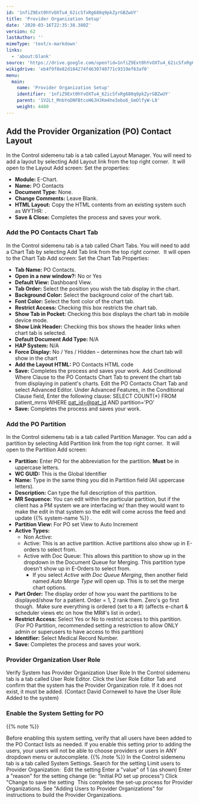 ```yaml
---
id: '1nfiZ9Ext0hYvOXTu4_62icSfxRg680q9pkZyrGBZwUY'
title: 'Provider Organization Setup'
date: '2020-03-16T22:35:38.380Z'
version: 62
lastAuthor: ''
mimeType: 'text/x-markdown'
links:
  - 'about:blank'
source: 'https://drive.google.com/open?id=1nfiZ9Ext0hYvOXTu4_62icSfxRg680q9pkZyrGBZwUY'
wikigdrive: 'eb4f9f8e82d104274f4630740771c9319ef63af0'
menu:
  main:
    name: 'Provider Organization Setup'
    identifier: '1nfiZ9Ext0hYvOXTu4_62icSfxRg680q9pkZyrGBZwUY'
    parent: '1V2Lt_MnbYoDNFBtcoH6JHJKm4he3obo6_GmOlfyW-L8'
    weight: 4480
---
```

## Add the Provider Organization (PO) Contact Layout

In the Control sidemenu tab is a tab called Layout Manager. You will need to add a layout by selecting Add Layout link from the top right corner.
![](provider-organization-setup.assets/1000020100000001000000014C77D75F6DC67A52.png)
It will open to the Layout Add screen:
Set the properties:
![](provider-organization-setup.assets/1000020100000001000000018C9CB21CE3BF8C1E.png)
* <strong>Module:</strong> E-Chart.
* <strong>Name:</strong> PO Contacts
* <strong>Document Type:</strong> None.
* <strong>Change Comments:</strong> Leave Blank.
* <strong>HTML Layout:</strong> Copy the HTML contents from an existing system such as WYTHR:
![](provider-organization-setup.assets/1000020100000001000000012C0265FEAAFA8174.png).
* <strong>Save & Close:</strong> Completes the process and saves your work.

### Add the PO Contacts Chart Tab

In the Control sidemenu tab is a tab called Chart Tabs. You will need to add a Chart Tab by selecting Add Tab link from the top right corner.
![](provider-organization-setup.assets/100002010000000100000001E6F83B8B29A205A1.png)
It will open to the Chart Tab Add screen:
Set the Chart Tab Properties:
![](provider-organization-setup.assets/100002010000000100000001ECE900BD24837738.png)
* <strong>Tab Name:</strong> PO Contacts.
* <strong>Open in a new window?:</strong> No or Yes
* <strong>Default View:</strong> Dashboard View.
* <strong>Tab Order:</strong> Select the position you wish the tab display in the chart.
* <strong>Background Color:</strong> Select the background color of the chart tab.
* <strong>Font Color:</strong> Select the font color of the chart tab.
* <strong>Restrict Access:</strong> Checking this box restricts the chart tab.
* <strong>Show Tab in Pocket:</strong> Checking this box displays the chart tab in mobile device mode.
* <strong>Show Link Header:</strong> Checking this box shows the header links when chart tab is selected.
* <strong>Default Document Add Type:</strong> N/A
* <strong>HAP System:</strong> N/A
* <strong>Force Display:</strong> No / Yes / Hidden – determines how the chart tab will show in the chart
* <strong>Add the Layout HTML:</strong> PO Contacts HTML code
![](provider-organization-setup.assets/10000201000000010000000126135EC8A7DBF3ED.png)
* <strong>Save:</strong> Completes the process and saves your work.
Add Conditional Where Clause to the PO Contacts Chart Tab to prevent the chart tab from displaying in patient's charts. Edit the PO Contacts Chart Tab and select Advanced Editor. Under Advanced Features, in the Conditional Clause field, Enter the following clause:
SELECT COUNT(*) FROM patient_mrns WHERE [pat_id=@pat_id](about:blank) AND partition='PO'
![](provider-organization-setup.assets/100002010000000100000001868D892AEE9EFE87.png)
* <strong>Save:</strong> Completes the process and saves your work.

### Add the PO Partition

In the Control sidemenu tab is a tab called Partition Manager.
You can add a partition by selecting Add Partition link from the top right corner.
![](provider-organization-setup.assets/100002010000000100000001323128A4BD9916DF.png)
It will open to the Partition Add screen:
![](provider-organization-setup.assets/1000020100000001000000014666EC6960E708CB.png)
* <strong>Partition:</strong> Enter PO for the abbreviation for the partition. <strong>Must</strong> be in uppercase letters.
* <strong>WC GUID:</strong> This is the Global Identifier
* <strong>Name:</strong> Type in the same thing you did in Partition field (All uppercase letters).
* <strong>Description:</strong> Can type the full description of this partition.
* <strong>MR Sequence:</strong> You can edit within the particular partition, but if the client has a PM system we are interfacing w/ than they would want to make the edit in that system so the edit will come across the feed and update {{% system-name %}} .
* <strong>Partition View:</strong> For PO set View to Auto Increment
![](provider-organization-setup.assets/10000201000000010000000192AFFF46F4DC1BB5.png)
* <strong>Active Types:</strong>
    * Non Active:
    * Active: This is an active partition. Active partitions also show up in E-orders to select from.
    * Active with Doc Queue: This allows this partition to show up in the dropdown in the Document Queue for Merging. This partition type doesn't show up in E-Orders to select from.
        * If you select <em>Active with Doc Queue Merging</em>, then another field named <em>Auto Merge Type</em> will open up. This is to set the merge chart options.
![](provider-organization-setup.assets/10000201000000010000000152449A057AA5EDF9.png)
* <strong>Part Order:</strong> The display order of how you want the partitions to be displayed/show for a patient. Order = 1, 2 rank them. Zero's go first though.  Make sure everything is ordered (set to a #) (affects e-chart & scheduler views etc on how the MR#'s list in order).
* <strong>Restrict Access:</strong> Select Yes or No to restrict access to this partition. (For PO Partition, recommended setting a restriction to allow ONLY admin or superusers to have access to this partition)
* <strong>Identifier:</strong> Select Medical Record Number.
* <strong>Save:</strong> Completes the process and saves your work.

### Provider Organization User Role

Verify System has Provider Organization User Role
In the Control sidemenu tab is a tab called User Role Editor.
Click the User Role Editor Tab and confirm that the system has the Provider Organization role. If it does not exist, it must be added. (Contact David Cornewell to have the User Role Added to the system)
![](provider-organization-setup.assets/100002010000000100000001F2DA4DE733E0E093.png)

### Enable the System Setting for PO

{{% note %}}

Before enabling this system setting, verify that all users have been added to the PO Contact lists as needed. If you enable this setting prior to adding the users, your users will not be able to choose providers or users in ANY dropdown menu or autocomplete.
{{% /note %}}
In the Control sidemenu tab is a tab called System Settings. Search for the setting Limit users to Provider Organization:
![](provider-organization-setup.assets/10000201000000010000000198BEC470F9FD692C.png)
Edit the setting
Enter a "value" of 1 (as shown)
Enter a "reason" for the setting change (ie: "Initial PO set up process")
Click "Change to save the setting
![](provider-organization-setup.assets/100002010000000100000001F8CB76D13EC1920A.png)
This completes the set-up process for Provider Organizations.
See "Adding Users to Provider Organizations" for instructions to build the Provider Organizations.
